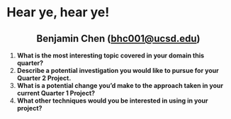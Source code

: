 # Hear ye, hear ye! 
## <center>Benjamin Chen (bhc001@ucsd.edu)</center>


1. **What is the most interesting topic covered in your domain this quarter?**
2. **Describe a potential investigation you would like to pursue for your Quarter 2 Project.**
3. **What is a potential change you’d make to the approach taken in your current Quarter 1 Project?**
4. **What other techniques would you be interested in using in your project?**